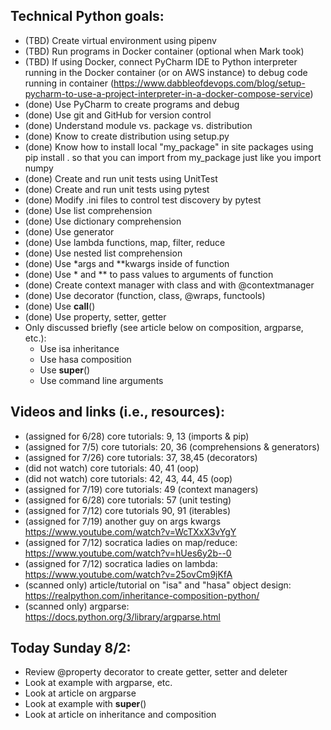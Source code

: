 ## Technical Python goals:
- (TBD) Create virtual environment using pipenv
- (TBD) Run programs in Docker container (optional when Mark took)
- (TBD) If using Docker, connect PyCharm IDE to Python interpreter running in the Docker container (or on AWS instance) to debug code running in container (https://www.dabbleofdevops.com/blog/setup-pycharm-to-use-a-project-interpreter-in-a-docker-compose-service)
- (done) Use PyCharm to create programs and debug
- (done) Use git and GitHub for version control
- (done) Understand module vs. package vs. distribution
- (done) Know to create distribution using setup.py
- (done) Know how to install local "my_package" in site packages using pip install . so that you can import from my_package just like you import numpy
- (done) Create and run unit tests using UnitTest
- (done) Create and run unit tests using pytest
- (done) Modify .ini files to control test discovery by pytest
- (done) Use list comprehension
- (done) Use dictionary comprehension
- (done) Use generator
- (done) Use lambda functions, map, filter, reduce
- (done) Use nested list comprehension
- (done) Use *args and **kwargs inside of function
- (done) Use * and ** to pass values to arguments of function
- (done) Create context manager with class and with @contextmanager
- (done) Use decorator (function, class, @wraps, functools)
- (done) Use __call__()
- (done) Use property, setter, getter
- Only discussed briefly (see article below on composition, argparse, etc.):
    - Use isa inheritance
    - Use hasa composition
    - Use __super__()
    - Use command line arguments

## Videos and links (i.e., resources):
- (assigned for 6/28) core tutorials: 9, 13  (imports & pip)
- (assigned for 7/5)  core tutorials:  20, 36 (comprehensions & generators)
- (assigned for 7/26) core tutorials:  37, 38,45 (decorators)
- (did not watch) core tutorials:  40, 41 (oop)
- (did not watch) core tutorials:  42, 43, 44, 45 (oop)
- (assigned for 7/19) core tutorials:  49 (context managers)
- (assigned for 6/28) core tutorials:  57 (unit testing)
- (assigned for 7/12)  core tutorials 90, 91 (iterables)
- (assigned for 7/19) another guy on args kwargs https://www.youtube.com/watch?v=WcTXxX3vYgY
- (assigned for 7/12) socratica ladies on map/reduce:  https://www.youtube.com/watch?v=hUes6y2b--0
- (assigned for 7/12) socratica ladies on lambda:  https://www.youtube.com/watch?v=25ovCm9jKfA
- (scanned only) article/tutorial on "isa" and "hasa" object design:  https://realpython.com/inheritance-composition-python/
- (scanned only) argparse:  https://docs.python.org/3/library/argparse.html

## Today Sunday 8/2:
- Review @property decorator to create getter, setter and deleter
- Look at example with argparse, etc.
- Look at article on argparse
- Look at example with __super__()
- Look at article on inheritance and composition
